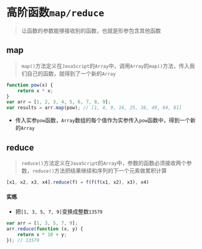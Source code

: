 # 高阶函数`map/reduce`

> 让函数的参数能够接收别的函数，也就是形参包含其他函数

## map

> `map()`方法定义在`JavaScript`的`Array`中，调用`Array`的`map()`方法，传入我们自己的函数，就得到了一个新的`Array`

```JavaScript
function pow(x) {
    return x * x;
}
var arr = [1, 2, 3, 4, 5, 6, 7, 8, 9];
var results = arr.map(pow); // [1, 4, 9, 16, 25, 36, 49, 64, 81]
```

* 传入实参`pow`函数，`Array`数组的每个值作为实参传入`pow`函数中，得到一个新的`Array`

## reduce

> `reduce()`方法定义在`JavaScript`的`Array`中，参数的函数必须接收两个参数，`reduce()`方法把结果继续和序列的下一个元素做累积计算

```JavaScript
[x1, x2, x3, x4].reduce(f) = f(f(f(x1, x2), x3), x4)
```

#### 实练

* 把`[1, 3, 5, 7, 9]`变换成整数`13579`

```JavaScript
var arr = [1, 3, 5, 7, 9];
arr.reduce(function (x, y) {
    return x * 10 + y;
}); // 13579
```
